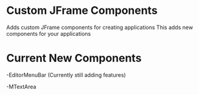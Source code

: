 # Custom JFrame Components
Adds custom JFrame components for creating applications
This adds new components for your applications

# Current New Components
  -EditorMenuBar (Currently still adding features)
  
  -MTextArea
